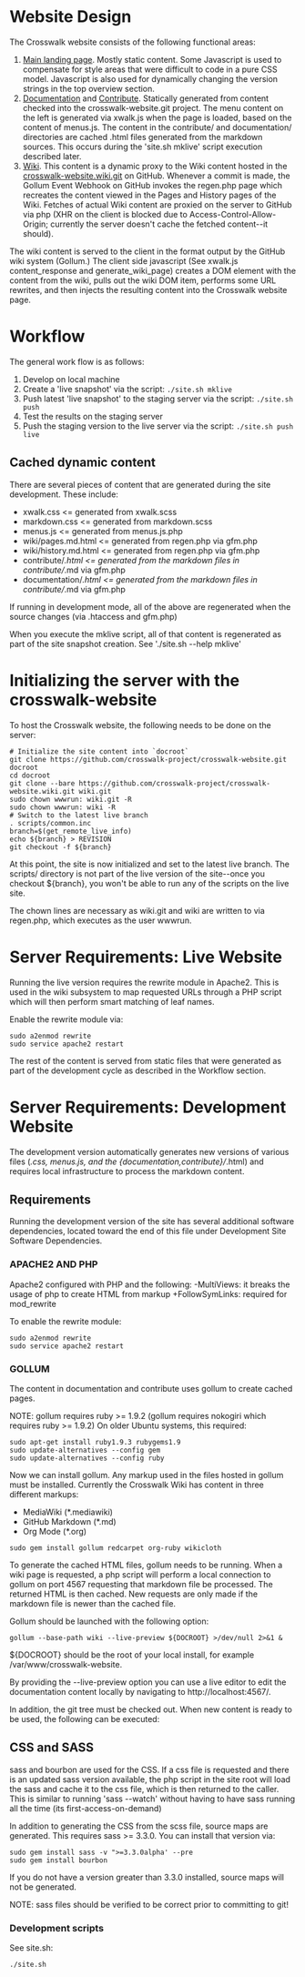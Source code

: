 # Website Design
The Crosswalk website consists of the following functional areas:

1. [Main landing page](https://crosswalk-project.org). Mostly static content. Some Javascript is used to compensate for style areas that were difficult to code in a pure CSS model. Javascript is also used for dynamically changing the version strings in the top overview section.
2. [Documentation](https://crosswalk-project.org/#documentation) and [Contribute](https://crosswalk-project.org/#contribute). Statically generated from content checked into the crosswalk-website.git project. The menu content on the left is generated via xwalk.js when the page is loaded, based on the content of menus.js. The content in the contribute/ and documentation/ directories are cached .html files generated from the markdown sources. This occurs during the 'site.sh mklive' script execution described later.
3. [Wiki](https://crosswalk-project.org/#wiki). This content is a dynamic proxy to the Wiki content hosted in the [crosswalk-website.wiki.git](https://github.com/crosswalk-project/crosswalk-website.wiki.git) on GitHub. Whenever a commit is made, the Gollum Event Webhook on GitHub invokes the regen.php page which recreates the content viewed in the Pages and History pages of the Wiki. Fetches of actual Wiki content are proxied on the server to GitHub via php (XHR on the client is blocked due to Access-Control-Allow-Origin; currently the server doesn't cache the fetched content--it should).

The wiki content is served to the client in the format output by the GitHub wiki system (Gollum.) The client side javascript (See xwalk.js content_response and generate_wiki_page) creates a DOM element with the content from the wiki, pulls out the wiki DOM item, performs some URL rewrites, and then injects the resulting content into the Crosswalk website page.

# Workflow
The general work flow is as follows:

1. Develop on local machine
2. Create a 'live snapshot' via the script: `./site.sh mklive`
3. Push latest 'live snapshot' to the staging server via the script: `./site.sh push`
4. Test the results on the staging server
4. Push the staging version to the live server via the script: `./site.sh push live`

## Cached dynamic content
There are several pieces of content that are generated during the site development. These include:

* xwalk.css <= generated from xwalk.scss
* markdown.css <= generated from markdown.scss
* menus.js <= generated from menus.js.php
* wiki/pages.md.html <= generated from regen.php via gfm.php
* wiki/history.md.html <= generated from regen.php via gfm.php
* contribute/*.html <= generated from the markdown files in contribute/*.md via gfm.php
* documentation/*.html <= generated from the markdown files in contribute/*.md via gfm.php

If running in development mode, all of the above are regenerated when the source changes (via .htaccess and gfm.php)

When you execute the mklive script, all of that content is regenerated as part of the site snapshot creation. See './site.sh --help mklive'

# Initializing the server with the crosswalk-website
To host the Crosswalk website, the following needs to be done on the server:

```
# Initialize the site content into `docroot`
git clone https://github.com/crosswalk-project/crosswalk-website.git docroot
cd docroot
git clone --bare https://github.com/crosswalk-project/crosswalk-website.wiki.git wiki.git
sudo chown wwwrun: wiki.git -R
sudo chown wwwrun: wiki -R
# Switch to the latest live branch
. scripts/common.inc
branch=$(get_remote_live_info)
echo ${branch} > REVISION
git checkout -f ${branch}
```

At this point, the site is now initialized and set to the latest live branch. The scripts/ directory is not part of the live version of the site--once you checkout ${branch}, you won't be able to run any of the scripts on the live site.

The chown lines are necessary as wiki.git and wiki are written to via regen.php, which executes as the user wwwrun.

# Server Requirements: Live Website
Running the live version requires the rewrite module in Apache2. This is used
in the wiki subsystem to map requested URLs through a PHP
script which will then perform smart matching of leaf names.

Enable the rewrite module via:

```
sudo a2enmod rewrite
sudo service apache2 restart
```

The rest of the content is served from static files that were
generated as part of the development cycle as described in the Workflow
section.

# Server Requirements: Development Website

The development version automatically generates new versions
of various files (*.css, menus.js, and the {documentation,contribute}/*.html) and requires local infrastructure to process the markdown content.

## Requirements
Running the development version of the site has several additional
software dependencies, located toward the end of this file under
Development Site Software Dependencies.

### APACHE2 AND PHP

Apache2 configured with PHP and the following:
  -MultiViews: it breaks the usage of php to create HTML from markup
  +FollowSymLinks: required for mod_rewrite

To enable the rewrite module:

```
sudo a2enmod rewrite
sudo service apache2 restart
```

### GOLLUM

The content in documentation and contribute uses gollum to create cached pages.

NOTE:
gollum requires ruby >= 1.9.2 (gollum requires nokogiri which requires
ruby >= 1.9.2) On older Ubuntu systems, this required:

```
sudo apt-get install ruby1.9.3 rubygems1.9
sudo update-alternatives --config gem
sudo update-alternatives --config ruby
```

Now we can install gollum. Any markup used in the files hosted in gollum
must be installed. Currently the Crosswalk Wiki has content in three
different markups:

* MediaWiki (*.mediawiki)
* GitHub Markdown (*.md)
* Org Mode (*.org)

```
sudo gem install gollum redcarpet org-ruby wikicloth
```

To generate the cached HTML files, gollum needs to be running. When a
wiki page is requested, a php script will perform a local connection to
gollum on port 4567 requesting that markdown file be processed. The
returned HTML is then cached. New requests are only made if the markdown
file is newer than the cached file.

Gollum should be launched with the following option:

```
gollum --base-path wiki --live-preview ${DOCROOT} >/dev/null 2>&1 &
```

${DOCROOT} should be the root of your local install, for example /var/www/crosswalk-website.

By providing the --live-preview option you can use a live editor to edit
the documentation content locally by navigating to http://localhost:4567/.

In addition, the git tree must be checked out. When new content is ready
to be used, the following can be executed:

## CSS and SASS

sass and bourbon are used for the CSS. If a css file is requested and
there is an updated sass version available, the php script in the site
root will load the sass and cache it to the css file, which is then
returned to the caller. This is similar to running 'sass --watch'
without having to have sass running all the time (its
first-access-on-demand)

In addition to generating the CSS from the scss file, source maps are
generated. This requires sass >= 3.3.0. You can install that version
via:

```
sudo gem install sass -v ">=3.3.0alpha' --pre
sudo gem install bourbon
```

If you do not have a version greater than 3.3.0 installed, source maps
will not be generated.

NOTE:
sass files should be verified to be correct prior to committing to git!


### Development scripts

See site.sh:
```
./site.sh
```
